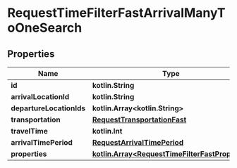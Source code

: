 
# RequestTimeFilterFastArrivalManyToOneSearch

## Properties
Name | Type | Description | Notes
------------ | ------------- | ------------- | -------------
**id** | **kotlin.String** |  | 
**arrivalLocationId** | **kotlin.String** |  | 
**departureLocationIds** | **kotlin.Array&lt;kotlin.String&gt;** |  | 
**transportation** | [**RequestTransportationFast**](RequestTransportationFast.md) |  | 
**travelTime** | **kotlin.Int** |  | 
**arrivalTimePeriod** | [**RequestArrivalTimePeriod**](RequestArrivalTimePeriod.md) |  | 
**properties** | [**kotlin.Array&lt;RequestTimeFilterFastProperty&gt;**](RequestTimeFilterFastProperty.md) |  | 



